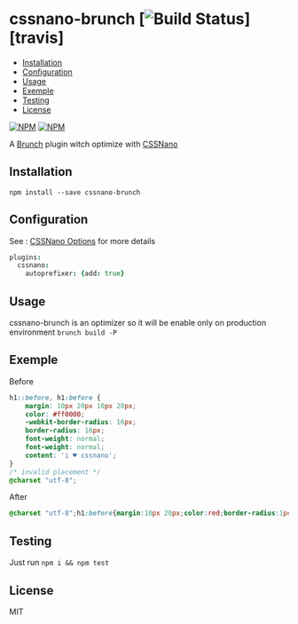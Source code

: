 # cssnano-brunch  [![Build Status][travis-badge]][travis]

- [Installation](#installation)
- [Configuration](#configuration)
- [Usage](#usage)
- [Exemple](#exemple)
- [Testing](#testing)
- [License](#license)

[![NPM](https://nodei.co/npm/cssnano-brunch.png)](https://nodei.co/npm/cssnano-brunch/)
[![NPM](https://nodei.co/npm-dl/cssnano-brunch.png?months=3)](https://nodei.co/npm/cssnano-brunch/)

A [Brunch][] plugin witch optimize with [CSSNano][]

## <a name="installation"></a> Installation

`npm install --save cssnano-brunch`

## <a name="configuration"></a> Configuration

See : [CSSNano Options][] for more details

```coffee
plugins:
  cssnano:
    autoprefixer: {add: true}
```

## <a name="usage"></a> Usage

cssnano-brunch is an optimizer so it will be enable only on production environment `brunch build -P`

## <a name="exemple"></a> Exemple

Before
```css
h1::before, h1:before {
    margin: 10px 20px 10px 20px;
    color: #ff0000;
    -webkit-border-radius: 16px;
    border-radius: 16px;
    font-weight: normal;
    font-weight: normal;
    content: 'i ♥ cssnano';
}
/* invalid placement */
@charset "utf-8";
```
After
```css
@charset "utf-8";h1:before{margin:10px 20px;color:red;border-radius:1pc;font-weight:400;content:'i ♥ cssnano'}
```


## <a name="testing"></a> Testing

Just run `npm i && npm test`

## <a name="license"></a> License

MIT

[Brunch]: http://brunch.io
[CSSNano]: http://cssnano.co
[CSSNano Options]: http://cssnano.co/options/
[travis-badge]: https://img.shields.io/travis/dlepaux/cssnano-brunch.svg?style=flat

